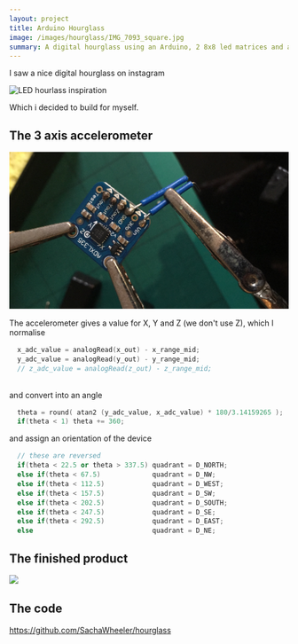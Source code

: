 ```yaml
---
layout: project
title: Arduino Hourglass
image: /images/hourglass/IMG_7093_square.jpg
summary: A digital hourglass using an Arduino, 2 8x8 led matrices and and 3-axis accelerometer.
---
```


I saw a nice digital hourglass on instagram

![LED hourlass inspiration](/images/hourglass/G5356L.gif)

Which i decided to build for myself.

## The 3 axis accelerometer

![](/images/hourglass/IMG_7093.JPG)

The accelerometer gives a value for X, Y and Z (we don't use Z), which I normalise

```cpp
  x_adc_value = analogRead(x_out) - x_range_mid;
  y_adc_value = analogRead(y_out) - y_range_mid;
  // z_adc_value = analogRead(z_out) - z_range_mid;
  
```

and convert into an angle

```cpp
  theta = round( atan2 (y_adc_value, x_adc_value) * 180/3.14159265 );
  if(theta < 1) theta += 360;

```

and assign an orientation of the device

```cpp
  // these are reversed
  if(theta < 22.5 or theta > 337.5) quadrant = D_NORTH;
  else if(theta < 67.5)             quadrant = D_NW;
  else if(theta < 112.5)            quadrant = D_WEST;
  else if(theta < 157.5)            quadrant = D_SW;
  else if(theta < 202.5)            quadrant = D_SOUTH;
  else if(theta < 247.5)            quadrant = D_SE;
  else if(theta < 292.5)            quadrant = D_EAST;
  else                              quadrant = D_NE;
```

## The finished product

![](/images/hourglass/IMG_7094.gif)

## The code

<https://github.com/SachaWheeler/hourglass>

